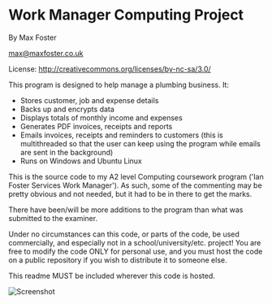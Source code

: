 Work Manager Computing Project
==============================
By Max Foster

max@maxfoster.co.uk

License: http://creativecommons.org/licenses/by-nc-sa/3.0/

This program is designed to help manage a plumbing business. It:
* Stores customer, job and expense details
* Backs up and encrypts data
* Displays totals of monthly income and expenses
* Generates PDF invoices, receipts and reports
* Emails invoices, receipts and reminders to customers (this is multithreaded so that the user can keep using the program while emails are sent in the background)
* Runs on Windows and Ubuntu Linux

This is the source code to my A2 level Computing coursework program ('Ian Foster Services Work Manager'). As such, some of the commenting may be pretty obvious and not needed, but it had to be in there to get the marks.

There have been/will be more additions to the program than what was submitted to the examiner.

Under no circumstances can this code, or parts of the code, be used commercially, and especially not in a school/university/etc. project! You are free to modify the code ONLY for personal use, and you must host the code on a public repository if you wish to distribute it to someone else.

This readme MUST be included wherever this code is hosted.

![Screenshot](https://dl.dropboxusercontent.com/u/21951901/computing_project_windows7.png)
